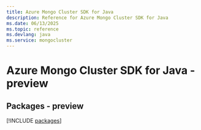 ```yaml
---
title: Azure Mongo Cluster SDK for Java
description: Reference for Azure Mongo Cluster SDK for Java
ms.date: 06/13/2025
ms.topic: reference
ms.devlang: java
ms.service: mongocluster
---
```

# Azure Mongo Cluster SDK for Java - preview
## Packages - preview
[!INCLUDE [packages](mongo-cluster-index.md)]
